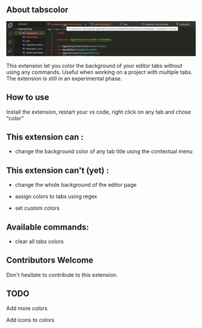 
## About tabscolor

![Title background](./docs/demo.gif)

This extension let you color the background of your editor tabs without using any commands. Useful when working on a project with multiple tabs. 
The extension is still in an experimental phase.

## How to use

Install the extension, restart your vs code, right click on any tab and chose "color"

## This extension can :

- change the background color of any tab title using the contextual menu

## This extension can't (yet) :

- change the whole background of the editor page

- assign colors to tabs using regex

- set custom colors

## Available commands:

- clear all tabs colors

## Contributors Welcome

Don't hesitate to contribute to this extension.

## TODO

Add more colors

Add icons to colors

